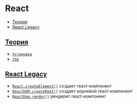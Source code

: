 # React

- [Теория](#теория)
- [React Legacy](#react-legacy)

## [Теория](#react)

- [`Установка`](./Теория/Установка.md)
- [`JSX`](./Теория/JSX.md)

## [React Legacy](#react)

- [`React.createElement()`](./React.createElement.md) создает react-компонент
- [`ReactDOM.createRoot()`](./ReactDOM.createRoot.md) создает корневой react-компонент
- [`ReactDom.render()`](./ReactDom.render.md) рендерит react-компонент

<style>
  * {
    user-select: none;    
  }

  h1, h2 {
    scroll-margin: 25vh;
  }
</style>
